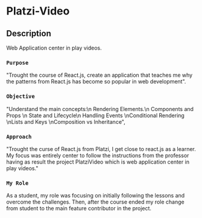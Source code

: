 # Platzi-Video

## Description

Web Application center in play videos.

### `Purpose`
"Trought the course of React.js, create an application that teaches me why the patterns from React.js has become so popular in web development".

### `Objective`
"Understand the main concepts:\n Rendering Elements.\n Components and Props \n State and Lifecycle\n Handling Events \nConditional Rendering \nLists and Keys \nComposition vs Inheritance",

### `Approach`
"Trought the curse of React.js from Platzi, I get close to react.js as a learner. My focus was entirely center to follow the instructions from the professor having as result the project PlatziVideo which is web application center in play videos."

### `My Role`
As a student, my role was focusing on initially following the lessons and overcome the challenges. Then, after the course ended my role change from student to the main feature contributor in the project.
